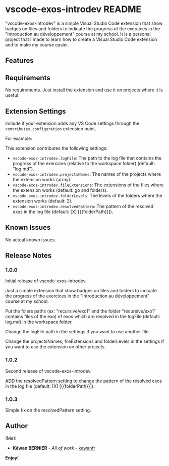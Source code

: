 # vscode-exos-introdev README

"vscode-exos-introdev" is a simple Visual Studio Code extension that show badges on files and folders to indicate the progress of the exercices in the "Introduction au développement" course at my school. It is a personal project that I made to learn how to create a Visual Studio Code extension and to make my course easier.

## Features


## Requirements

No requirements. Just install the extension and use it on projects where it is useful.

## Extension Settings

Include if your extension adds any VS Code settings through the `contributes.configuration` extension point.

For example:

This extension contributes the following settings:

* `vscode-exos-introdev.logFile`: The path to the log file that contains the progress of the exercices (relative to the workspace folder) (default: "log.md").
* `vscode-exos-introdev.projectsNames`: The names of the projects where the extension works (array).
* `vscode-exos-introdev.fileExtensions`: The extensions of the files where the extension works (default: go and folders).
* `vscode-exos-introdev.folderLevels`: The levels of the folders where the extension works (default: 2).
* `vscode-exos-introdev.resolvedPattern`: The pattern of the resolved exos in the log file (default: [X] [{{folderPath}}]).

## Known Issues

No actual known issues.

## Release Notes

### 1.0.0

Initial release of vscode-exos-introdev.

Just a simple extension that show badges on files and folders to indicate the progress of the exercices in the "Introduction au développement" course at my school.

Put the folers paths (ex: "recursive/exo1" and the folder "recursive/exo1" contains files of the exo) of exos which are resolved in the logFile (default: log.md) in the workspace folder.

Change the logFile path in the settings if you want to use another file.

Change the projectsNames, fileExtensions and folderLevels in the settings if you want to use the extension on other projects.

### 1.0.2

Second release of vscode-exos-introdev.

ADD the resolvedPattern setting to change the pattern of the resolved exos in the log file (default: [X] [{{folderPath}}]).

### 1.0.3

Simple fix on the resolvedPattern setting.

## Author

(Me):
* **Kéwan BERNIER** - *All of work* - [kewanfr](https://github.com/kewanfr)


**Enjoy!**

